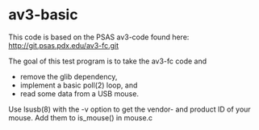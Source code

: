 av3-basic
==========

This code is based on the PSAS av3-code found here:
http://git.psas.pdx.edu/av3-fc.git

The goal of this test program is to take the av3-fc code and
* remove the glib dependency,
* implement a basic poll(2) loop, and
* read some data from a USB mouse.

Use lsusb(8) with the -v option to get the vendor- and
product ID of your mouse. Add them to is_mouse() in mouse.c


